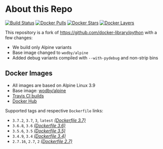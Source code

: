 # About this Repo

[![Build Status](https://travis-ci.com/wodby/base-python.svg?branch=master)](https://travis-ci.com/wodby/base-python)
[![Docker Pulls](https://img.shields.io/docker/pulls/wodby/base-python.svg)](https://hub.docker.com/r/wodby/base-python)
[![Docker Stars](https://img.shields.io/docker/stars/wodby/base-python.svg)](https://hub.docker.com/r/wodby/base-python)
[![Docker Layers](https://images.microbadger.com/badges/image/wodby/base-python.svg)](https://microbadger.com/images/wodby/base-python)

This repository is a fork of https://github.com/docker-library/python with a few changes:

* We build only Alpine variants
* Base image changed to `wodby/alpine`
* Added debug variants compiled with `--with-pydebug` and non-strip bins

## Docker Images

* All images are based on Alpine Linux 3.9
* Base image: [wodby/alpine](https://github.com/wodby/alpine)
* [Travis CI builds](https://travis-ci.com/wodby/base-python) 
* [Docker Hub](https://hub.docker.com/r/wodby/base-python)

[_(Dockerfile 3.7)_]: https://github.com/wodby/base-python/tree/master/3.7/alpine3.9/Dockerfile.wodby
[_(Dockerfile 3.6)_]: https://github.com/wodby/base-python/tree/master/3.6/alpine3.9/Dockerfile.wodby
[_(Dockerfile 3.5)_]: https://github.com/wodby/base-python/tree/master/3.5/alpine3.9/Dockerfile.wodby
[_(Dockerfile 3.4)_]: https://github.com/wodby/base-python/tree/master/3.4/alpine3.9/Dockerfile.wodby
[_(Dockerfile 2.7)_]: https://github.com/wodby/base-python/tree/master/2.7/alpine3.9/Dockerfile.wodby

Supported tags and respective `Dockerfile` links:

* `3.7.2`, `3.7`, `3`, `latest` [_(Dockerfile 3.7)_]
* `3.6.8`, `3.6` [_(Dockerfile 3.6)_]
* `3.5.6`, `3.5` [_(Dockerfile 3.5)_]
* `3.4.9`, `3.4` [_(Dockerfile 3.4)_]
* `2.7.16`, `2.7`, `2` [_(Dockerfile 2.7)_]

